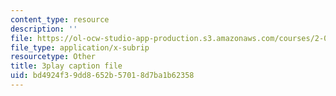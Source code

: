 ```yaml
---
content_type: resource
description: ''
file: https://ol-ocw-studio-app-production.s3.amazonaws.com/courses/2-003sc-engineering-dynamics-fall-2011/bd4924f39dd8652b57018d7ba1b62358_ZNVvYg1FOPk.srt
file_type: application/x-subrip
resourcetype: Other
title: 3play caption file
uid: bd4924f3-9dd8-652b-5701-8d7ba1b62358
---
```


